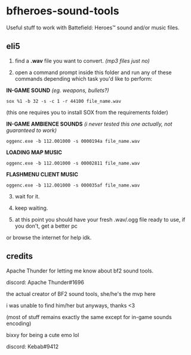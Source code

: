# bfheroes-sound-tools
Useful stuff to work with Battefield: Heroes™ sound and/or music files.

## eli5

1. find a __.wav__ file you want to convert. *(mp3 files just no)*

2. open a command prompt inside this folder and run any of these commands depending which task you'd like to perform:

**IN-GAME SOUND** *(eg. weapons, bullets?)*

`sox %1 -b 32 -s -c 1 -r 44100 file_name.wav`

(this one requires you to install SOX from the requirements folder)

**IN-GAME AMBIENCE SOUNDS** *(i never tested this one actually, not guaranteed to work)*

`oggenc.exe -b 112.001000 -s 0000194a file_name.wav`

**LOADING MAP MUSIC**

`oggenc.exe -b 112.001000 -s 00002811 file_name.wav`

**FLASHMENU CLIENT MUSIC**

`oggenc.exe -b 112.001000 -s 000035af file_name.wav`

3. wait for it.

4. keep waiting.

5. at this point you should have your fresh .wav/.ogg file ready to use, if you don't, get a better pc

or browse the internet for help idk.

## credits
Apache Thunder for letting me know about bf2 sound tools.

discord: Apache Thunder#1696

the actual creator of BF2 sound tools, she/he's the mvp here

i was unable to find him/her but anyways, thanks <3

(most of stuff remains exactly the same except for in-game sounds encoding)

bixxy for being a cute emo lol

discord: Kebab#9412
